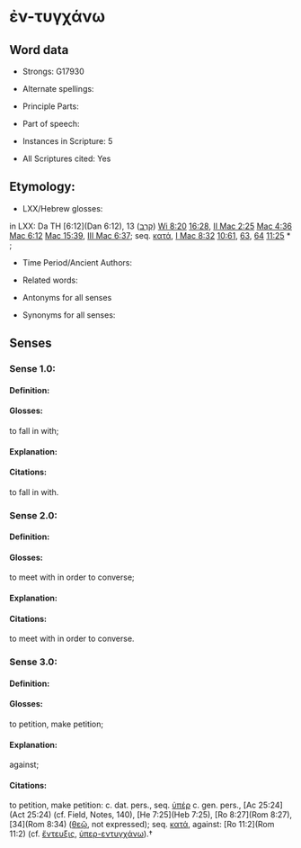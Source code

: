 # ἐν-τυγχάνω 

<!-- Status: S2=NeedsEdits -->
<!-- Lexica used for edits:   -->

## Word data

* Strongs: G17930

* Alternate spellings:



* Principle Parts: 


* Part of speech: 


* Instances in Scripture: 5

* All Scriptures cited: Yes

## Etymology: 


* LXX/Hebrew glosses: 

in LXX: Da TH [6:12](Dan 6:12), 13 ([קֶרֶב](//en-uhl/H7130)) [Wi 8:20](Wis.8.20) [16:28](Wis.16.28), [II Mac 2:25](2Macc.2.25) [Mac 4:36](2Macc.4.36) [Mac 6:12](2Macc.6.12) [Mac 15:39](2Macc.15.39), [III Mac 6:37](3Macc.6.37); seq. [κατά](), [I Mac 8:32](1Macc.8.32) [10:61](1Macc.10.61), [63](1Macc.10.63), [64](1Macc.10.64) [11:25](1Macc.11.25) * ;

* Time Period/Ancient Authors: 


* Related words: 

* Antonyms for all senses

* Synonyms for all senses: 


## Senses 


### Sense  1.0: 

#### Definition: 

#### Glosses: 

to fall in with; 

#### Explanation: 


#### Citations: 

to fall in with. 

### Sense  2.0: 

#### Definition: 

#### Glosses: 

to meet with in order to converse; 

#### Explanation: 


#### Citations: 

to meet with in order to converse. 

### Sense  3.0: 

#### Definition: 

#### Glosses: 

to petition, make petition; 

#### Explanation: 

against; 

#### Citations: 

to petition, make petition: c. dat. pers., seq. [ὑπέρ]() c. gen. pers., [Ac 25:24](Act 25:24) (cf. Field, Notes, 140), [He 7:25](Heb 7:25), [Ro 8:27](Rom 8:27), [34](Rom 8:34) ([θεῷ](), not expressed); seq. [κατά](), against: [Ro 11:2](Rom 11:2) (cf. [ἔντευξις](), [ὑπερ-εντυγχάνω]()).†
